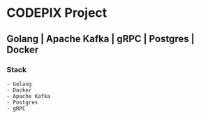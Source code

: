 # CODEPIX Project

## Golang | Apache Kafka | gRPC | Postgres | Docker

### Stack

```
- Golang
- Docker
- Apache Kafka
- Postgres
- gRPC
```